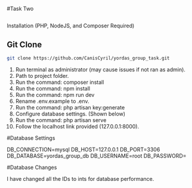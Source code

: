#Task Two
##
Installation (PHP, NodeJS, and Composer Required)

## Git Clone
```bash
git clone https://github.com/CanisCyril/yordas_group_task.git
```

1. Run terminal as administrator (may cause issues if not ran as admin).
2. Path to project folder.
3. Run the command: composer install
4. Run the command: npm install
5. Run the command: npm run dev
6. Rename .env.example to .env.
7. Run the command: php artisan key:generate
8. Configure database settings. (Shown below)
9. Run the command: php artisan serve
10. Follow the localhost link provided (127.0.0.1:8000).


#Database Settings

DB_CONNECTION=mysql
DB_HOST=127.0.0.1
DB_PORT=3306
DB_DATABASE=yordas_group_db
DB_USERNAME=root
DB_PASSWORD=

#Database Changes

I have changed all the IDs to ints for database performance.

